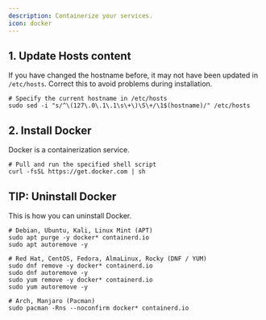 ```yaml
---
description: Containerize your services.
icon: docker
---
```


## 1. Update Hosts content

If you have changed the hostname before, it may not have been updated in `/etc/hosts`. Correct this to avoid problems during installation.

```shell
# Specify the current hostname in /etc/hosts
sudo sed -i "s/^\(127\.0\.1\.1\s\+\)\S\+/\1$(hostname)/" /etc/hosts
```

## 2. Install Docker

Docker is a containerization service.

```shell
# Pull and run the specified shell script
curl -fsSL https://get.docker.com | sh
```

## TIP: Uninstall Docker

This is how you can uninstall Docker.

```shell
# Debian, Ubuntu, Kali, Linux Mint (APT)
sudo apt purge -y docker* containerd.io
sudo apt autoremove -y

# Red Hat, CentOS, Fedora, AlmaLinux, Rocky (DNF / YUM)
sudo dnf remove -y docker* containerd.io
sudo dnf autoremove -y
sudo yum remove -y docker* containerd.io
sudo yum autoremove -y

# Arch, Manjaro (Pacman)
sudo pacman -Rns --noconfirm docker* containerd.io
```
